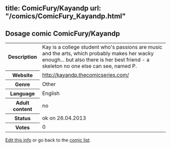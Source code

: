title: ComicFury/Kayandp
url: "/comics/ComicFury_Kayandp.html"
---
Dosage comic ComicFury/Kayandp
-----------------------------------------

<p id="msg"></p>
<script type="text/javascript">
if (window.location.search === '?edit_info_mail=sent_ok') {
  var elem = document.getElementById("msg");
  elem.innerHTML = 'Edited information sucessfully sent.';
  elem.className = 'ok';
}
</script>
<table class="comicinfo">
<tr>
<th>Description</th><td>Kay is a college student who's passions are music and the arts, which probably makes her wacky enough... but also there is her best friend - a skeleton no one else can see, named P.</td>
</tr>
<tr>
<th>Website</th><td><a href="http://kayandp.thecomicseries.com/">http://kayandp.thecomicseries.com/</a></td>
</tr>
<tr>
<th>Genre</th><td>Other</td>
</tr>
<tr>
<th>Language</th><td>English</td>
</tr>
<tr>
<th>Adult content</th><td>no</td>
</tr>
<tr>
<th>Status</th><td>ok on 26.04.2013</td>
</tr>
<tr>
<th>Votes</th><td>0</td>
</tr>
</table>

[Edit this info](ComicFury_Kayandp_edit.html) or go back to the [comic list](../comic-index.html).
